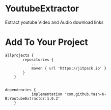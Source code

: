 # YoutubeExtractor
Extract youtube Video and Audio download links

# Add To Your Project
```
allprojects {
		repositories {
			...
			maven { url 'https://jitpack.io' }
		}
	}
  
  
dependencies {
	        implementation 'com.github.Yash-K-B:YoutubeExtractor:1.0.2'
	}
```
